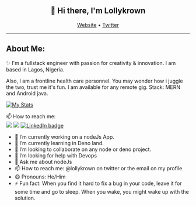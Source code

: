 <h2 align="center">👋 Hi there, I'm Lollykrown</h2>

<!-- [![My Stats](https://github-readme-stats.vercel.app/api?username=lollykrown&show=commits&show_icons=true&theme=gret-gatsby)](https://github.com/anuraghazra/github-readme-stats) -->

<p align="center">
  <a href="https://lollykrown.xyz">Website</a> •
  <a href="https://twitter.com/lollykrown">Twitter</a><hr>
</p>
<!--
**lollykrown/lollykrown** is a ✨ _special_ ✨ repository because its `README.md` (this file) appears on your GitHub profile.
-->

<h2>About Me:</h2>

✨ I'm a fullstack engineer with passion for creativity & innovation. I am based in Lagos, Nigeria. 

Also, I am a frontline health care personnel. You may wonder how i juggle the two, trust me it's fun. I am available for any remote gig. Stack: MERN and Android java.

<!-- [![Top Langs](https://github-readme-stats.vercel.app/api/top-langs/?username=lollykrown&layout=compact)](https://github.com/lollykrown/github-readme-stats)
 -->
 [![My Stats](https://github-readme-stats.vercel.app/api?username=lollykrown&show=commits&show_icons=true&theme=great-gatsby)](https://github.com/anuraghazra/github-readme-stats)


📫 How to reach me: <br>
[<img src="https://img.shields.io/badge/twitter-%231DA1F2.svg?&style=for-the-badge&logo=twitter&logoColor=white" />](https://twitter.com/lollykrown) [<img src = "https://img.shields.io/badge/instagram-%23E4405F.svg?&style=for-the-badge&logo=instagram&logoColor=white">](https://www.instagram.com/lollykrown/) [<img src="https://img.shields.io/badge/LinkedIn-blue.svg?&style=for-the-badge&logo=linkedin&logoColor=white" alt="LinkedIn badge"/>](https://www.linkedin.com/in/kayodeagboola) 

- 🔭 I’m currently working on a nodeJs App.
- 🌱 I’m currently learning in Deno land.
- 👯 I’m looking to collaborate on any node or deno project.</strong>
- 🤔 I’m looking for help with Devops
- 💬 Ask me about nodeJs
- 📫 How to reach me: @lollykrown on twitter or the email on my profile
- 😄 Pronouns: He/Him
- ⚡ Fun fact: When you find it hard to fix a bug in your code, leave it for some time and go to sleep. When you wake, you might wake up with the solution.
